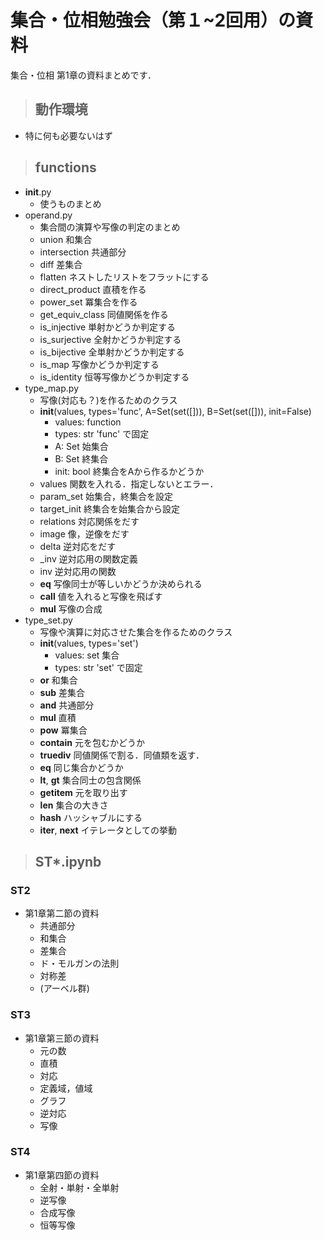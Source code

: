 # 集合・位相勉強会（第１~2回用）の資料
集合・位相 第1章の資料まとめです．
> ## 動作環境
- 特に何も必要ないはず
> ## functions
- __init__.py
    - 使うものまとめ
- operand.py
    - 集合間の演算や写像の判定のまとめ
    - union
        和集合
    - intersection
        共通部分
    - diff
        差集合
    - flatten
        ネストしたリストをフラットにする
    - direct_product
        直積を作る
    - power_set
        冪集合を作る
    - get_equiv_class
        同値関係を作る
    - is_injective
        単射かどうか判定する
    - is_surjective
        全射かどうか判定する
    - is_bijective
        全単射かどうか判定する
    - is_map
        写像かどうか判定する
     - is_identity
         恒等写像かどうか判定する
- type_map.py
    - 写像(対応も？)を作るためのクラス
    - __init__(values, types='func', A=Set(set([])), B=Set(set([])), init=False)
        - values: function
        - types: str 'func' で固定
        - A: Set 始集合
        - B: Set 終集合
        - init: bool 終集合をAから作るかどうか
    - values
        関数を入れる．指定しないとエラー．
    - param_set
        始集合，終集合を設定
    - target_init
        終集合を始集合から設定
    - relations
        対応関係をだす
    - image
        像，逆像をだす
    - delta
        逆対応をだす
    - _inv
        逆対応用の関数定義
    - inv
        逆対応用の関数
    - __eq__
        写像同士が等しいかどうか決められる
    - __call__
        値を入れると写像を飛ばす
    - __mul__
        写像の合成
- type_set.py
    - 写像や演算に対応させた集合を作るためのクラス
    - __init__(values, types='set')
        - values: set 集合
        - types: str 'set' で固定
    - __or__
        和集合
    - __sub__
        差集合
    - __and__
        共通部分
    - __mul__
        直積
    - __pow__
        冪集合
    - __contain__
        元を包むかどうか
    - __truediv__
        同値関係で割る．同値類を返す．
    - __eq__
        同じ集合かどうか
    - __lt__, __gt__
        集合同士の包含関係
    - __getitem__
        元を取り出す
    - __len__
        集合の大きさ
    - __hash__
        ハッシャブルにする
    - __iter__, __next__
        イテレータとしての挙動


> ## ST*.ipynb
### ST2
- 第1章第二節の資料
    - 共通部分
    - 和集合
    - 差集合
    - ド・モルガンの法則
    - 対称差
    - (アーベル群)
### ST3
- 第1章第三節の資料
    - 元の数
    - 直積
    - 対応
    - 定義域，値域
    - グラフ
    - 逆対応
    - 写像
### ST4
- 第1章第四節の資料
    - 全射・単射・全単射
    - 逆写像
    - 合成写像
    - 恒等写像
